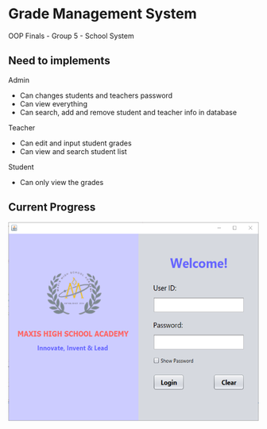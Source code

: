# Grade Management System

OOP Finals - Group 5 - School System

## Need to implements

Admin 
- Can changes students and teachers password
- Can view everything
- Can search, add and remove student and teacher info in database

Teacher
- Can edit and input student grades
- Can view and search student list

Student
- Can only view the grades

## Current Progress
<img height="400" src="https://raw.githubusercontent.com/DDR3/School-System/main/Screenshots/LoginUI.2.png"  />
